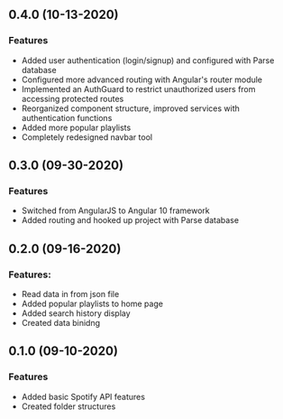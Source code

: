## 0.4.0 (10-13-2020) 
### Features
  - Added user authentication (login/signup) and configured with Parse database
  - Configured more advanced routing with Angular's router module
  - Implemented an AuthGuard to restrict unauthorized users from accessing protected routes
  - Reorganized component structure, improved services with authentication functions
  - Added more popular playlists
  - Completely redesigned navbar tool

## 0.3.0 (09-30-2020) 
### Features
  - Switched from AngularJS to Angular 10 framework
  - Added routing and hooked up project with Parse database

## 0.2.0 (09-16-2020)
### Features: 
  - Read data in from json file
  - Added popular playlists to home page 
  - Added search history display
  - Created data binidng 

## 0.1.0 (09-10-2020)
### Features 
  - Added basic Spotify API features 
  - Created folder structures 
